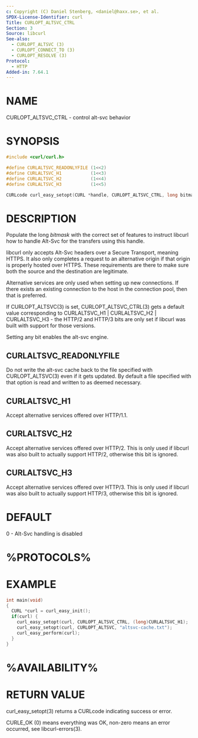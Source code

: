 ```yaml
---
c: Copyright (C) Daniel Stenberg, <daniel@haxx.se>, et al.
SPDX-License-Identifier: curl
Title: CURLOPT_ALTSVC_CTRL
Section: 3
Source: libcurl
See-also:
  - CURLOPT_ALTSVC (3)
  - CURLOPT_CONNECT_TO (3)
  - CURLOPT_RESOLVE (3)
Protocol:
  - HTTP
Added-in: 7.64.1
---
```


# NAME

CURLOPT_ALTSVC_CTRL - control alt-svc behavior

# SYNOPSIS

~~~c
#include <curl/curl.h>

#define CURLALTSVC_READONLYFILE (1<<2)
#define CURLALTSVC_H1           (1<<3)
#define CURLALTSVC_H2           (1<<4)
#define CURLALTSVC_H3           (1<<5)

CURLcode curl_easy_setopt(CURL *handle, CURLOPT_ALTSVC_CTRL, long bitmask);
~~~

# DESCRIPTION

Populate the long *bitmask* with the correct set of features to instruct
libcurl how to handle Alt-Svc for the transfers using this handle.

libcurl only accepts Alt-Svc headers over a Secure Transport, meaning
HTTPS. It also only completes a request to an alternative origin if that
origin is properly hosted over HTTPS. These requirements are there to make
sure both the source and the destination are legitimate.

Alternative services are only used when setting up new connections. If there
exists an existing connection to the host in the connection pool, then that is
preferred.

If CURLOPT_ALTSVC(3) is set, CURLOPT_ALTSVC_CTRL(3) gets a default value
corresponding to CURLALTSVC_H1 | CURLALTSVC_H2 | CURLALTSVC_H3 - the HTTP/2
and HTTP/3 bits are only set if libcurl was built with support for those
versions.

Setting any bit enables the alt-svc engine.

## CURLALTSVC_READONLYFILE

Do not write the alt-svc cache back to the file specified with
CURLOPT_ALTSVC(3) even if it gets updated. By default a file specified
with that option is read and written to as deemed necessary.

## CURLALTSVC_H1

Accept alternative services offered over HTTP/1.1.

## CURLALTSVC_H2

Accept alternative services offered over HTTP/2. This is only used if libcurl
was also built to actually support HTTP/2, otherwise this bit is ignored.

## CURLALTSVC_H3

Accept alternative services offered over HTTP/3. This is only used if libcurl
was also built to actually support HTTP/3, otherwise this bit is ignored.

# DEFAULT

0 - Alt-Svc handling is disabled

# %PROTOCOLS%

# EXAMPLE

~~~c
int main(void)
{
  CURL *curl = curl_easy_init();
  if(curl) {
    curl_easy_setopt(curl, CURLOPT_ALTSVC_CTRL, (long)CURLALTSVC_H1);
    curl_easy_setopt(curl, CURLOPT_ALTSVC, "altsvc-cache.txt");
    curl_easy_perform(curl);
  }
}
~~~

# %AVAILABILITY%

# RETURN VALUE

curl_easy_setopt(3) returns a CURLcode indicating success or error.

CURLE_OK (0) means everything was OK, non-zero means an error occurred, see
libcurl-errors(3).
